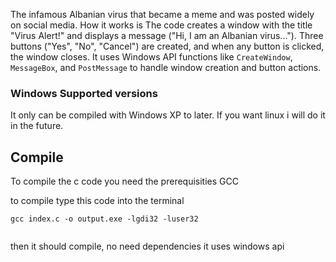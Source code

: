 The infamous Albanian virus that became a meme and was posted widely on social media.
How it works is
The code creates a window with the title "Virus Alert!" and displays a message ("Hi, I am an Albanian virus..."). Three buttons ("Yes", "No", "Cancel") are created, and when any button is clicked, the window closes. It uses Windows API functions like `CreateWindow`, `MessageBox`, and `PostMessage` to handle window creation and button actions.

### Windows Supported versions
It only can be compiled with Windows XP to later.
If you want linux i will do it in the future.

## Compile

To compile the c code
you need the prerequisities
GCC

to compile type this code into the terminal
```
gcc index.c -o output.exe -lgdi32 -luser32


```
then it should compile, no need dependencies it uses windows api
